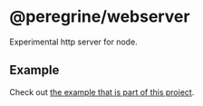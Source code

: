 # @peregrine/webserver
Experimental http server for node.

## Example
Check out [the example that is part of this project](./src/example/index.ts).
